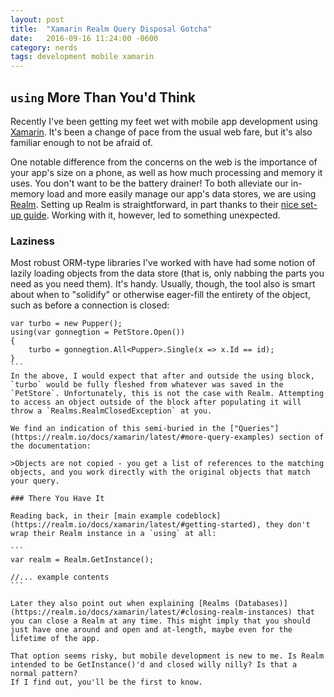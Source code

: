```yaml
---
layout: post
title:  "Xamarin Realm Query Disposal Gotcha"
date:   2016-09-16 11:24:00 -0600
category: nerds
tags: development mobile xamarin
---
```


## `using` More Than You'd Think

Recently I've been getting my feet wet with mobile app development using [Xamarin](https://www.xamarin.com/). It's been a change of pace from the usual web fare, but it's also familiar enough to not be afraid of.

<!--more-->

One notable difference from the concerns on the web is the importance of your app's size on a phone, as well as how much processing and memory it uses. You don't want to be the battery drainer! To both alleviate our in-memory load and more easily manage our app's data stores, we are using [Realm](https://realm.io/). Setting up Realm is straightforward, in part thanks to their [nice set-up guide](https://realm.io/docs/xamarin/latest/#installation). Working with it, however, led to something unexpected.

### Laziness
Most robust ORM-type libraries I've worked with have had some notion of lazily loading objects from the data store (that is, only nabbing the parts you need as you need them). It's handy. Usually, though, the tool also is smart about when to "solidify" or otherwise eager-fill the entirety of the object, such as before a connection is closed: 

````dotnet
var turbo = new Pupper();
using(var gonnegtion = PetStore.Open())
{
    turbo = gonnegtion.All<Pupper>.Single(x => x.Id == id);
}
```
In the above, I would expect that after and outside the using block, `turbo` would be fully fleshed from whatever was saved in the `PetStore`. Unfortunately, this is not the case with Realm. Attempting to access an object outside of the block after populating it will throw a `Realms.RealmClosedException` at you.

We find an indication of this semi-buried in the ["Queries"](https://realm.io/docs/xamarin/latest/#more-query-examples) section of the documentation:

>Objects are not copied - you get a list of references to the matching objects, and you work directly with the original objects that match your query.

### There You Have It

Reading back, in their [main example codeblock](https://realm.io/docs/xamarin/latest/#getting-started), they don't wrap their Realm instance in a `using` at all:

```
var realm = Realm.GetInstance();

//... example contents
```

Later they also point out when explaining [Realms (Databases)](https://realm.io/docs/xamarin/latest/#closing-realm-instances) that you can close a Realm at any time. This might imply that you should just have one around and open and at-length, maybe even for the lifetime of the app.

That option seems risky, but mobile development is new to me. Is Realm intended to be GetInstance()'d and closed willy nilly? Is that a normal pattern?
If I find out, you'll be the first to know.
